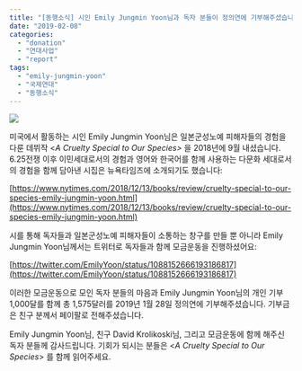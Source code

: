 ```yaml
---
title: "[동행소식] 시인 Emily Jungmin Yoon님과 독자 분들이 정의연에 기부해주셨습니다!"
date: "2019-02-08"
categories: 
  - "donation"
  - "연대사업"
  - "report"
tags: 
  - "emily-jungmin-yoon"
  - "국제연대"
  - "동행소식"
---
```


![](https://r2.womenandwar.net/2019/02/16Fischer2-articleLarge.jpg)

미국에서 활동하는 시인 Emily Jungmin Yoon님은 일본군성노예 피해자들의 경험을 다룬 데뷔작 <_A Cruelty Special to Our Species>_ 을 2018년에 9월 내셨습니다. 6.25전쟁 이후 이민세대로서의 경험과 영어와 한국어를 함께 사용하는 다문화 세대로서의 경험을 함께 담아낸 시집은 뉴욕타임즈에 소개되기도 했습니다: 

[https://www.nytimes.com/2018/12/13/books/review/cruelty-special-to-our-species-emily-jungmin-yoon.html](https://www.nytimes.com/2018/12/13/books/review/cruelty-special-to-our-species-emily-jungmin-yoon.html)

시를 통해 독자들과 일본군성노예 피해자들이 소통하는 창구를 만들 뿐 아니라 Emily Jungmin Yoon님께서는 트위터로 독자들과 함께 모금운동을 진행하셨어요: 

[https://twitter.com/EmilyYoon/status/1088152666193186817](https://twitter.com/EmilyYoon/status/1088152666193186817)

이러한 모금운동으로 모인 독자 분들의 마음과 Emily Jungmin Yoon님의 개인 기부 1,000달를 함께 총 1,575달러를 2019년 1월 28일 정의연에 기부해주셨습니다. 기부금은 친구 분께서 페이팔로 전해주셨습니다.

Emily Jungmin Yoon님, 친구 David Krolikoski님, 그리고 모금운동에 함께 해주신 독자 분들께 감사드립니다. 기회가 되시는 분들은 <_A Cruelty Special to Our Species_\> 를 함께 읽어주세요.
